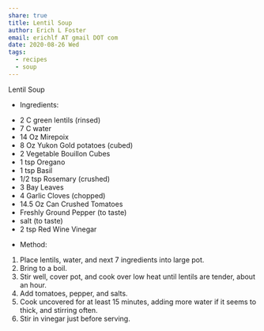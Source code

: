 ```yaml
---
share: true
title: Lentil Soup
author: Erich L Foster
email: erichlf AT gmail DOT com
date: 2020-08-26 Wed
tags:
  - recipes
  - soup
---
```


Lentil Soup
* Ingredients:
- 2 C green lentils (rinsed)
- 7 C water
- 14 Oz Mirepoix
- 8 Oz Yukon Gold potatoes (cubed)
- 2 Vegetable Bouillon Cubes
- 1 tsp Oregano
- 1 tsp Basil
- 1/2 tsp Rosemary (crushed)
- 3 Bay Leaves
- 4 Garlic Cloves (chopped)
- 14.5 Oz Can Crushed Tomatoes
- Freshly Ground Pepper (to taste)
- salt (to taste)
- 2 tsp Red Wine Vinegar

* Method:
1. Place lentils, water, and next 7 ingredients into large pot.
2. Bring to a boil.
3. Stir well, cover pot, and cook over low heat until lentils are tender, about an hour.
4. Add tomatoes, pepper, and salts.
5. Cook uncovered for at least 15 minutes, adding more water if it seems to thick, and stirring often.
6. Stir in vinegar just before serving.
